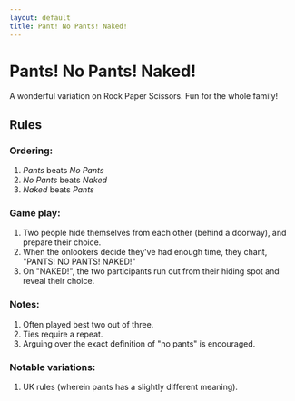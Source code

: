 ```yaml
---
layout: default
title: Pant! No Pants! Naked!
---
```


Pants! No Pants! Naked!
=======================

A wonderful variation on Rock Paper Scissors. Fun for the whole family!

Rules
-----

### Ordering:

  1. *Pants* beats *No Pants*
  1. *No Pants* beats *Naked*
  1. *Naked* beats *Pants*

### Game play:

  1. Two people hide themselves from each other (behind a doorway), and prepare their choice.
  1. When the onlookers decide they've had enough time, they chant, "PANTS! NO PANTS! NAKED!"
  1. On "NAKED!", the two participants run out from their hiding spot and reveal their choice.
  
### Notes:

  1. Often played best two out of three.
  1. Ties require a repeat.
  1. Arguing over the exact definition of "no pants" is encouraged.
  
### Notable variations:

  1. UK rules (wherein pants has a slightly different meaning).
